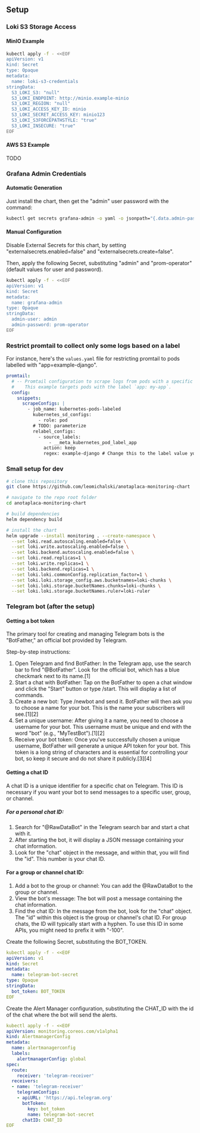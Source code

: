 ## Setup

### Loki S3 Storage Access

#### MinIO Example

```bash
kubectl apply -f - <<EOF
apiVersion: v1
kind: Secret
type: Opaque
metadata:
  name: loki-s3-credentials
stringData:
  S3_LOKI_S3: "null"
  S3_LOKI_ENDPOINT: http://minio.example-minio
  S3_LOKI_REGION: "null"
  S3_LOKI_ACCESS_KEY_ID: minio
  S3_LOKI_SECRET_ACCESS_KEY: minio123
  S3_LOKI_S3FORCEPATHSTYLE: "true"
  S3_LOKI_INSECURE: "true"
EOF
```

#### AWS S3 Example

TODO

### Grafana Admin Credentials

#### Automatic Generation

Just install the chart, then get the "admin" user password with the command:

```bash
kubectl get secrets grafana-admin -o yaml -o jsonpath="{.data.admin-password}" | base64 -d
```

#### Manual Configuration

Disable External Secrets for this chart, by setting "externalsecrets.enabled=false" and "externalsecrets.create=false".

Then, apply the following Secret, substituting "admin" and "prom-operator" (default values for user and password).

```bash
kubectl apply -f - <<EOF
apiVersion: v1
kind: Secret
metadata:
  name: grafana-admin
type: Opaque
stringData:
  admin-user: admin
  admin-password: prom-operator
EOF
```

### Restrict promtail to collect only some logs based on a label

For instance, here's the `values.yaml` file for restricting promtail to pods labelled with "app=example-django".

```yaml
promtail:
  # -- Promtail configuration to scrape logs from pods with a specific label.
  #    This example targets pods with the label `app: my-app`.
  config:
    snippets:
      scrapeConfigs: |
        - job_name: kubernetes-pods-labeled
          kubernetes_sd_configs:
            - role: pod
          # TODO: parameterize
          relabel_configs:
            - source_labels:
                - __meta_kubernetes_pod_label_app
              action: keep
              regex: example-django # Change this to the label value you want to scrape
```

### Small setup for dev

```bash
# clone this repository
git clone https://github.com/leomichalski/anotaplaca-monitoring-chart

# navigate to the repo root folder
cd anotaplaca-monitoring-chart

# build dependencies
helm dependency build

# install the chart
helm upgrade --install monitoring . --create-namespace \
  --set loki.read.autoscaling.enabled=false \
  --set loki.write.autoscaling.enabled=false \
  --set loki.backend.autoscaling.enabled=false \
  --set loki.read.replicas=1 \
  --set loki.write.replicas=1 \
  --set loki.backend.replicas=1 \
  --set loki.loki.commonConfig.replication_factor=1 \
  --set loki.loki.storage_config.aws.bucketnames=loki-chunks \
  --set loki.loki.storage.bucketNames.chunks=loki-chunks \
  --set loki.loki.storage.bucketNames.ruler=loki-ruler
```

### Telegram bot (after the setup)

#### Getting a bot token

The primary tool for creating and managing Telegram bots is the "BotFather," an official bot provided by Telegram.

Step-by-step instructions:

1. Open Telegram and find BotFather: In the Telegram app, use the search bar to find "@BotFather". Look for the official bot, which has a blue checkmark next to its name.[1]
1. Start a chat with BotFather: Tap on the BotFather to open a chat window and click the "Start" button or type /start. This will display a list of commands.
1. Create a new bot: Type /newbot and send it. BotFather will then ask you to choose a name for your bot. This is the name your subscribers will see.[1][2]
1. Set a unique username: After giving it a name, you need to choose a username for your bot. This username must be unique and end with the word "bot" (e.g., "MyTestBot").[1][2]
1. Receive your bot token: Once you've successfully chosen a unique username, BotFather will generate a unique API token for your bot. This token is a long string of characters and is essential for controlling your bot, so keep it secure and do not share it publicly.[3][4]

#### Getting a chat ID

A chat ID is a unique identifier for a specific chat on Telegram. This ID is necessary if you want your bot to send messages to a specific user, group, or channel.

##### For a personal chat ID:

1. Search for "@RawDataBot" in the Telegram search bar and start a chat with it.
1. After starting the bot, it will display a JSON message containing your chat information.
1. Look for the "chat" object in the message, and within that, you will find the "id". This number is your chat ID.

#### For a group or channel chat ID:

1. Add a bot to the group or channel: You can add the @RawDataBot to the group or channel.
1. View the bot's message: The bot will post a message containing the chat information.
1. Find the chat ID: In the message from the bot, look for the "chat" object. The "id" within this object is the group or channel's chat ID. For group chats, the ID will typically start with a hyphen. To use this ID in some APIs, you might need to prefix it with "-100".

Create the following Secret, substituting the BOT_TOKEN.

```yaml
kubectl apply -f - <<EOF
apiVersion: v1
kind: Secret
metadata:
  name: telegram-bot-secret
type: Opaque
stringData:
  bot_token: BOT_TOKEN
EOF
```

Create the Alert Manager configuration, substituting the CHAT_ID with the id of the chat where the bot will send the alerts.

```yaml
kubectl apply -f - <<EOF
apiVersion: monitoring.coreos.com/v1alpha1
kind: AlertmanagerConfig
metadata:
  name: alertmanagerconfig
  labels:
    alertmanagerConfig: global
spec:
  route:
    receiver: 'telegram-receiver'
  receivers:
  - name: 'telegram-receiver'
    telegramConfigs:
    - apiURL: 'https://api.telegram.org'
      botToken:
        key: bot_token
        name: telegram-bot-secret
      chatID: CHAT_ID
EOF
```




